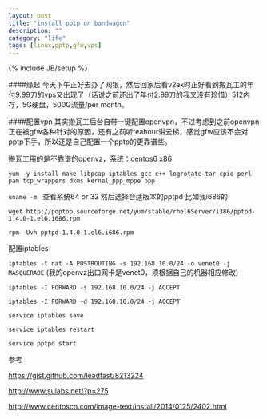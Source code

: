 ```yaml
---
layout: post
title: "install pptp on bandwagon"
description: ""
category: "life"
tags: [linux,pptp,gfw,vps]
---
```

{% include JB/setup %}

####缘起
今天下午正好去办了网银，然后回家后看v2ex时正好看到搬瓦工的年付9.99刀的vps又出现了（话说之前还出了年付2.99刀的我又没有珍惜）512内存，5G硬盘，500G流量/per month。

####配置vpn
其实搬瓦工后台自带一键配置openvpn，不过考虑到之前openvpn正在被gfw各种针对的原因，还有之前听teahour讲云梯，感觉gfw应该不会对pptp下手，所以还是自己配置一个pptp的更靠谱些。

搬瓦工用的是不靠谱的openvz，系统：centos6 x86

`yum -y install make libpcap iptables gcc-c++ logrotate tar cpio perl pam tcp_wrappers dkms kernel_ppp_mppe ppp`

`uname -m `
查看系统64 or 32
然后选择合适版本的pptpd
比如我i686的

`wget http://poptop.sourceforge.net/yum/stable/rhel6Server/i386/pptpd-1.4.0-1.el6.i686.rpm`

`rpm -Uvh pptpd-1.4.0-1.el6.i686.rpm`

配置iptables

`iptables -t nat -A POSTROUTING -s 192.168.10.0/24 -o venet0 -j MASQUERADE`
(我的openvz出口网卡是venet0，须根据自己的机器相应修改)

`iptables -I FORWARD -s 192.168.10.0/24 -j ACCEPT`

`iptables -I FORWARD -d 192.168.10.0/24 -j ACCEPT`

`service iptables save`

`service iptables restart`

`service pptpd start`



参考

https://gist.github.com/leadfast/8213224

http://www.sulabs.net/?p=275

http://www.centoscn.com/image-text/install/2014/0125/2402.html
